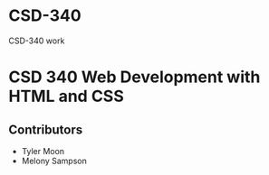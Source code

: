 # CSD-340
CSD-340 work
<h1>CSD 340 Web Development with HTML and CSS</h1>
<h2>Contributors</h2>
<ul>
  <li>Tyler Moon</li>
  <li>Melony Sampson</li>
</ul>
